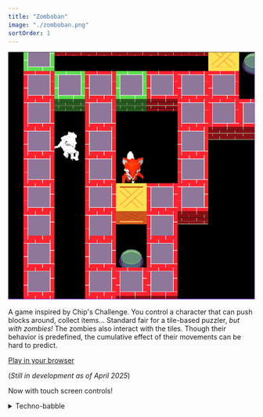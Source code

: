 ```yaml
---
title: "Zomboban"
image: "./zomboban.png"
sortOrder: 1
---
```


![Zomboban](./zomboban.png)

A game inspired by Chip's Challenge. You control a character that can push blocks around, collect items... Standard fair for a tile-based puzzler, _but with zombies!_ The zombies also interact with the tiles. Though their behavior is predefined, the cumulative effect of their movements can be hard to predict.

<a href="http://24.144.94.185" class="Button h1">Play in your browser</a>

(_Still in development as of April 2025_)

Now with touch screen controls!

<details>
<summary>Techno-babble</summary>
Written in TypeScript using THREE.js for rendering, Blender for 3D assets. A simple Node.js Express backend facilitates the level editor.

Though essentially a 2D game, I'm using a 3D graphics library with an orthographic camera because of it's superior capabilities and performance compared to available 2D libraries. It also gives me the flexibility to use 3D models or sprites implemented as billboards. I use a post-processor to make everything look like pixel art.

At the core is a reactive state manager/ECS that I wrote from scratch which plays well with the editor backend.

I also devised [spatially message passing system](blog/zmbn-spatial-messages) to allow entities (e.g. the player and a block) to communicate with each other without being tightly coupled.

</details>

